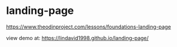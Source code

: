 # landing-page
https://www.theodinproject.com/lessons/foundations-landing-page

view demo at: https://lindavid1998.github.io/landing-page/
